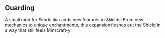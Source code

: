 ## Guarding
A small mod for Fabric that adds new features to Shields! From new mechanics to unique enchantments, this expansion fleshes out the Shield in a way that still feels Minecraft-y!
